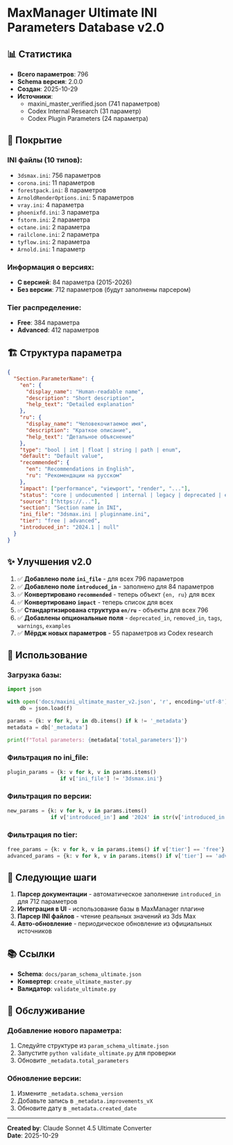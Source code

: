 # MaxManager Ultimate INI Parameters Database v2.0

## 📊 Статистика

- **Всего параметров**: 796
- **Schema версия**: 2.0.0
- **Создан**: 2025-10-29
- **Источники**:
  - maxini_master_verified.json (741 параметров)
  - Codex Internal Research (31 параметр)
  - Codex Plugin Parameters (24 параметра)

## 🎯 Покрытие

### INI файлы (10 типов):
- `3dsmax.ini`: 756 параметров
- `corona.ini`: 11 параметров
- `forestpack.ini`: 8 параметров
- `ArnoldRenderOptions.ini`: 5 параметров
- `vray.ini`: 4 параметра
- `phoenixfd.ini`: 3 параметра
- `fstorm.ini`: 2 параметра
- `octane.ini`: 2 параметра
- `railclone.ini`: 2 параметра
- `tyflow.ini`: 2 параметра
- `Arnold.ini`: 1 параметр

### Информация о версиях:
- **С версией**: 84 параметра (2015-2026)
- **Без версии**: 712 параметров (будут заполнены парсером)

### Tier распределение:
- **Free**: 384 параметра
- **Advanced**: 412 параметров

## 🏗️ Структура параметра

```json
{
  "Section.ParameterName": {
    "en": {
      "display_name": "Human-readable name",
      "description": "Short description",
      "help_text": "Detailed explanation"
    },
    "ru": {
      "display_name": "Человекочитаемое имя",
      "description": "Краткое описание",
      "help_text": "Детальное объяснение"
    },
    "type": "bool | int | float | string | path | enum",
    "default": "Default value",
    "recommended": {
      "en": "Recommendations in English",
      "ru": "Рекомендации на русском"
    },
    "impact": ["performance", "viewport", "render", "..."],
    "status": "core | undocumented | internal | legacy | deprecated | experimental",
    "source": ["https://..."],
    "section": "Section name in INI",
    "ini_file": "3dsmax.ini | pluginname.ini",
    "tier": "free | advanced",
    "introduced_in": "2024.1 | null"
  }
}
```

## ✨ Улучшения v2.0

1. ✅ **Добавлено поле `ini_file`** - для всех 796 параметров
2. ✅ **Добавлено поле `introduced_in`** - заполнено для 84 параметров
3. ✅ **Конвертировано `recommended`** - теперь объект `{en, ru}` для всех
4. ✅ **Конвертировано `impact`** - теперь список для всех
5. ✅ **Стандартизирована структура `en/ru`** - объекты для всех 796
6. ✅ **Добавлены опциональные поля** - `deprecated_in`, `removed_in`, `tags`, `warnings`, `examples`
7. ✅ **Мёрдж новых параметров** - 55 параметров из Codex research

## 📝 Использование

### Загрузка базы:
```python
import json

with open('docs/maxini_ultimate_master_v2.json', 'r', encoding='utf-8') as f:
    db = json.load(f)

params = {k: v for k, v in db.items() if k != '_metadata'}
metadata = db['_metadata']

print(f"Total parameters: {metadata['total_parameters']}")
```

### Фильтрация по ini_file:
```python
plugin_params = {k: v for k, v in params.items() 
                 if v['ini_file'] != '3dsmax.ini'}
```

### Фильтрация по версии:
```python
new_params = {k: v for k, v in params.items() 
              if v['introduced_in'] and '2024' in str(v['introduced_in'])}
```

### Фильтрация по tier:
```python
free_params = {k: v for k, v in params.items() if v['tier'] == 'free'}
advanced_params = {k: v for k, v in params.items() if v['tier'] == 'advanced'}
```

## 🚀 Следующие шаги

1. **Парсер документации** - автоматическое заполнение `introduced_in` для 712 параметров
2. **Интеграция в UI** - использование базы в MaxManager плагине
3. **Парсер INI файлов** - чтение реальных значений из 3ds Max
4. **Авто-обновление** - периодическое обновление из официальных источников

## 📚 Ссылки

- **Schema**: `docs/param_schema_ultimate.json`
- **Конвертер**: `create_ultimate_master.py`
- **Валидатор**: `validate_ultimate.py`

## 🔧 Обслуживание

### Добавление нового параметра:
1. Следуйте структуре из `param_schema_ultimate.json`
2. Запустите `python validate_ultimate.py` для проверки
3. Обновите `_metadata.total_parameters`

### Обновление версии:
1. Измените `_metadata.schema_version`
2. Добавьте запись в `_metadata.improvements_vX`
3. Обновите дату в `_metadata.created_date`

---

**Created by**: Claude Sonnet 4.5 Ultimate Converter  
**Date**: 2025-10-29

